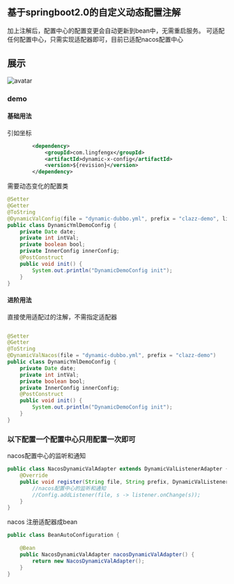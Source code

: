 ## 基于springboot2.0的自定义动态配置注解
加上注解后，配置中心的配置变更会自动更新到bean中，无需重启服务。
可适配任何配置中心，只需实现适配器即可，目前已适配nacos配置中心

## 展示
![avatar](show.gif)

### demo
#### 基础用法
引如坐标
```xml
        <dependency>
            <groupId>com.lingfengx</groupId>
            <artifactId>dynamic-x-config</artifactId>
            <version>${revision}</version>
        </dependency>
```
需要动态变化的配置类
```java
@Setter
@Getter
@ToString
@DynamicValConfig(file = "dynamic-dubbo.yml", prefix = "clazz-demo", listener = NacosDynamicValAdapter.class)
public class DynamicYmlDemoConfig {
    private Date date;
    private int intVal;
    private boolean bool;
    private InnerConfig innerConfig;
    @PostConstruct
    public void init() {
        System.out.println("DynamicDemoConfig init");
    }
}
```

#### 进阶用法
直接使用适配过的注解，不需指定适配器
```java

@Setter
@Getter
@ToString
@DynamicValNacos(file = "dynamic-dubbo.yml", prefix = "clazz-demo")
public class DynamicYmlDemoConfig {
    private Date date;
    private int intVal;
    private boolean bool;
    private InnerConfig innerConfig;
    @PostConstruct
    public void init() {
        System.out.println("DynamicDemoConfig init");
    }
}
```

### 以下配置一个配置中心只用配置一次即可
nacos配置中心的监听和通知
```java
public class NacosDynamicValAdapter extends DynamicValListenerAdapter {
    @Override
    public void register(String file, String prefix, DynamicValListener listener) {
        //nacos配置中心的监听和通知
        //Config.addListener(file, s -> listener.onChange(s));
    }
}
```
nacos 注册适配器成bean
```java
public class BeanAutoConfiguration {
    
    @Bean
    public NacosDynamicValAdapter nacosDynamicValAdapter() {
        return new NacosDynamicValAdapter();
    }
}
```
